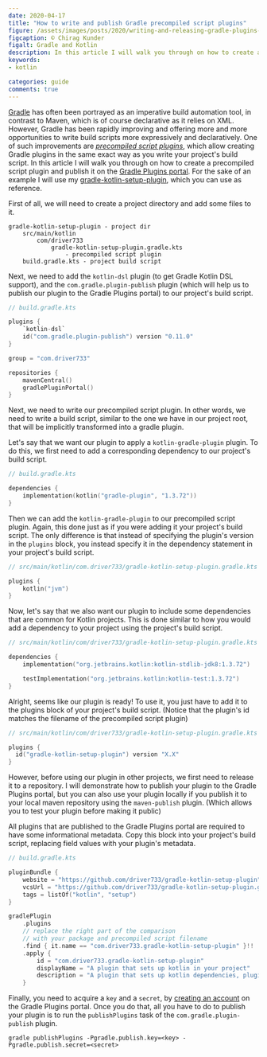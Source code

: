 ```yaml
---
date: 2020-04-17
title: "How to write and publish Gradle precompiled script plugins"
figure: /assets/images/posts/2020/writing-and-releasing-gradle-plugins-with-kotlin-precompiled-scripts/gradle-kotlin.png
figcaption: © Chirag Kunder
figalt: Gradle and Kotlin
description: In this article I will walk you through on how to create a precompiled script plugin and publish it on the Gradle Plugins portal.
keywords:
- kotlin

categories: guide
comments: true
---
```


[Gradle] has often been portrayed as an imperative build automation tool, in contrast to Maven, which is of course
declarative as it relies on XML. However, Gradle has been rapidly improving and offering more and more opportunities to
write build scripts more expressively and declaratively. One of such improvements are *[precompiled script plugins]*,
which allow creating Gradle plugins in the same exact way as you write your project's build script. In this article
I will walk you through on how to create a precompiled script plugin and publish it on the [Gradle Plugins portal]. 
For the sake of an example I will use my [gradle-kotlin-setup-plugin], which you can use as reference.

<!--more-->

First of all, we will need to create a project directory and add some files to it.
```
gradle-kotlin-setup-plugin - project dir
    src/main/kotlin
        com/driver733
            gradle-kotlin-setup-plugin.gradle.kts 
                - precompiled script plugin
    build.gradle.kts - project build script
```

Next, we need to add the `kotlin-dsl` plugin (to get Gradle Kotlin DSL support), and the 
`com.gradle.plugin-publish` plugin (which will help us to publish our plugin to the Gradle Plugins portal) to our project's
build script.

```kotlin
// build.gradle.kts

plugins {
    `kotlin-dsl`
    id("com.gradle.plugin-publish") version "0.11.0"
}

group = "com.driver733"

repositories {
    mavenCentral()
    gradlePluginPortal()
}
```

Next, we need to write our precompiled script plugin. In other words, we need to write a build script, similar to the one
we have in our project root, that will be implicitly transformed into a gradle plugin. 

Let's say that we want our plugin to apply a `kotlin-gradle-plugin` plugin. To do this, we first need to add a corresponding
dependency to our project's build script.

```kotlin
// build.gradle.kts

dependencies {
    implementation(kotlin("gradle-plugin", "1.3.72"))
}
```
Then we can add the `kotlin-gradle-plugin` to our precompiled script plugin. Again, this done just as if you were adding
it your project's build script. The only difference is that instead of specifying the plugin's version in the `plugins`
block, you instead specify it in the dependency statement in your project's build script. 

```kotlin
// src/main/kotlin/com.driver733/gradle-kotlin-setup-plugin.gradle.kts

plugins {
    kotlin("jvm")
}
```

Now, let's say that we also want our plugin to include some dependencies that are common for Kotlin projects.
This is done similar to how you would add a dependency to your project using the project's build script.

```kotlin
// src/main/kotlin/com/driver733/gradle-kotlin-setup-plugin.gradle.kts

dependencies {
    implementation("org.jetbrains.kotlin:kotlin-stdlib-jdk8:1.3.72")

    testImplementation("org.jetbrains.kotlin:kotlin-test:1.3.72")
}
```

Alright, seems like our plugin is ready! To use it, you just have to add it to the plugins block of your project's
build script. (Notice that the plugin's id matches the filename of the precompiled script plugin)

```kotlin
// src/main/kotlin/com/driver733/gradle-kotlin-setup-plugin.gradle.kts

plugins {
  id("gradle-kotlin-setup-plugin") version "X.X"
}
```

However, before using our plugin in other projects, we first need to release it to a repository. I will demonstrate how
to publish your plugin to the Gradle Plugins portal, but you can also use your plugin locally if you publish it
to your local maven repository using the `maven-publish` plugin. (Which allows you to test your plugin before making it public)

All plugins that are published to the Gradle Plugins portal are required to have some informational metadata.
Copy this block into your project's build script, replacing field values with your plugin's metadata.

```kotlin
// build.gradle.kts

pluginBundle {
    website = "https://github.com/driver733/gradle-kotlin-setup-plugin"
    vcsUrl = "https://github.com/driver733/gradle-kotlin-setup-plugin.git"
    tags = listOf("kotlin", "setup")
}

gradlePlugin
    .plugins
    // replace the right part of the comparison 
    // with your package and precompiled script filename
    .find { it.name == "com.driver733.gradle-kotlin-setup-plugin" }!!
    .apply {
        id = "com.driver733.gradle-kotlin-setup-plugin"
        displayName = "A plugin that sets up kotlin in your project"
        description = "A plugin that sets up kotlin dependencies, plugins and build settings"
    }
```
 
Finally, you need to acquire a `key` and a `secret`, by [creating an account] on the Gradle Plugins portal. 
Once you do that, all you have to do to publish your plugin is to run the `publishPlugins` task of 
the `com.gradle.plugin-publish` plugin.

```
gradle publishPlugins -Pgradle.publish.key=<key> -Pgradle.publish.secret=<secret>
```


[Gradle]: https://en.wikipedia.org/wiki/Gradle
[precompiled script plugins]: https://docs.gradle.org/current/userguide/kotlin_dsl.html#kotdsl:precompiled_plugins
[Gradle Plugins portal]: https://plugins.gradle.org
[gradle-kotlin-setup-plugin]: https://github.com/driver733/gradle-kotlin-setup-plugin
[creating an account]: https://guides.gradle.org/publishing-plugins-to-gradle-plugin-portal/

